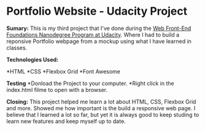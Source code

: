 # Portfolio Website - Udacity Project

**Sumary:**
This is my third project that I've done during the [Web Front-End Foundations Nanodegree Program at Udacity](https://www.udacity.com). Where I had to build a reponsive Portfolio webpage from a mockup using what I have learned in classes.

**Technologies Used:**

*HTML
*CSS
*Flexbox Grid
*Font Awesome

**Testing**
*Donload the Project to your computer.
*Right click in the index.html filme to open with a browser.

**Closing:**
This project helped me learn a lot about HTML, CSS, Flexbox Grid and more. Showed me how important is the build a responsive web page. I believe that I learned a lot so far, but yet it is always good to keep studing to learn new features and keep myself up to date. 